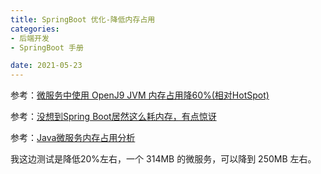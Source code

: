 ```yaml
---
title: SpringBoot 优化-降低内存占用
categories:
- 后端开发
- SpringBoot 手册

date: 2021-05-23
---
```

参考：[微服务中使用 OpenJ9 JVM 内存占用降60%(相对HotSpot)](https://cloud.tencent.com/developer/article/1489112)

参考：[没想到Spring Boot居然这么耗内存，有点惊讶](https://www.cnblogs.com/hulianwangjiagoushi/p/11672839.html)

参考：[Java微服务内存占用分析](https://blog.csdn.net/lgxzzz/article/details/103220202)

我这边测试是降低20%左右，一个 314MB 的微服务，可以降到 250MB 左右。
